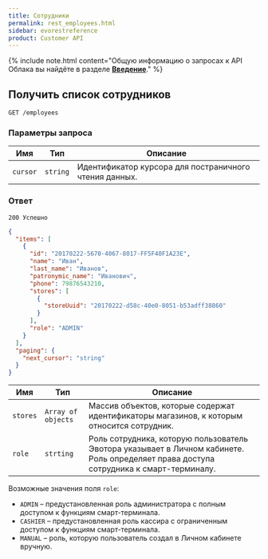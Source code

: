 ```yaml
---
title: Сотрудники
permalink: rest_employees.html
sidebar: evorestreference
product: Customer API
---
```


{% include note.html content="Общую информацию о запросах к API Облака вы найдёте в разделе [**Введение**](./rest_overview.html)." %} 

## Получить список сотрудников

    GET /employees

### Параметры запроса

Имя  | Тип  | Описание
-----|------|--------------
`cursor`| `string` | Идентификатор курсора для постраничного чтения данных.

### Ответ

```
200 Успешно
```

```json
{
  "items": [
    {
      "id": "20170222-5670-4067-8017-FF5F40F1A23E",
      "name": "Иван",
      "last_name": "Иванов",
      "patronymic_name": "Иванович",
      "phone": 79876543210,
      "stores": [
        {
          "storeUuid": "20170222-d58c-40e0-8051-b53adff38860"
        }
      ],
      "role": "ADMIN"
    }
  ],
  "paging": {
    "next_cursor": "string"
  }
}
```

Имя  | Тип  | Описание
-----|------|--------------
`stores`| `Array of objects` | Массив объектов, которые содержат идентификаторы магазинов, к которым относится сотрудник.
`role`| `strting` | Роль сотрудника, которую пользователь Эвотора указывает в Личном кабинете. Роль определяет права доступа сотрудника к смарт-терминалу.

Возможные значения поля `role`:

* `ADMIN` – предустановленная роль администратора с полным доступом к функциям смарт-терминала.
* `CASHIER` – предустановленная роль кассира с ограниченным доступом к функциям смарт-терминала.
* `MANUAL` – роль, которую пользователь создал в Личном кабинете вручную.
